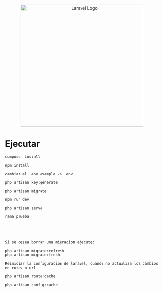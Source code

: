 <p align="center"><a href="https://laravel.com" target="_blank"><img src="https://raw.githubusercontent.com/laravel/art/master/logo-lockup/5%20SVG/2%20CMYK/1%20Full%20Color/laravel-logolockup-cmyk-red.svg" width="400" alt="Laravel Logo"></a></p>

# Ejecutar

    composer install
    
    npm install
    
    cambiar el .env.example -> .env
    
    php artisan key:generate

    php artisan migrate 

    npm run dev
    
    php artisan serve

    rama prueba



    

    Si se desea borrar una migracion ejecute:

    php artisan migrate:refresh 
    php artisan migrate:fresh

    Reiniciar la configuracion de laravel, cuando no actualiza los cambios en rutas o url

    php artisan route:cache

    php artisan config:cache
